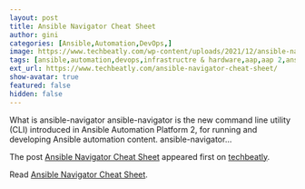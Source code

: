 ```yaml
---
layout: post
title: Ansible Navigator Cheat Sheet
author: gini
categories: [Ansible,Automation,DevOps,]
image: https://www.techbeatly.com/wp-content/uploads/2021/12/ansible-navigator-cheatsheet-techbeatly-new-1024x576.png
tags: [ansible,automation,devops,infrastructre & hardware,aap,aap 2,ansible automation,ansible automation platform,ansible automation platform 2,ansible doc,ansible navigator cheat sheet,ansible playbook,ansible-navigaor,red hat ansible,what is ansible navigator,]
ext_url: https://www.techbeatly.com/ansible-navigator-cheat-sheet/
show-avatar: true
featured: false
hidden: false
---
```


<p>What is ansible-navigator ansible-navigator is the new command line utility (CLI) introduced in Ansible Automation Platform 2, for running and developing Ansible automation content. ansible-navigator&#46;&#46;&#46;</p>
<p>The post <a href="https://www.techbeatly.com/ansible-navigator-cheat-sheet/" rel="nofollow">Ansible Navigator Cheat Sheet</a> appeared first on <a href="https://www.techbeatly.com" rel="nofollow">techbeatly</a>.</p>

Read [Ansible Navigator Cheat Sheet](https://www.techbeatly.com/ansible-navigator-cheat-sheet/).